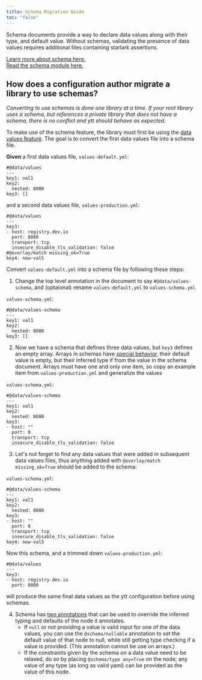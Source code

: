 ```yaml
---
title: Schema Migration Guide
toc: "false"
---
```


Schema documents provide a way to declare data values along with their type, and default value. Without schemas, validating the presence of data values requires additional files containing starlark assertions.

[Learn more about schema here.](ytt-schema.md)\
[Read the schema module here.](lang-ref-ytt-schema.md)

## How does a configuration author migrate a library to use schemas?

*Converting to use schemas is done one library at a time. If your root library uses a schema, but references a private library that does not have a schema, there is no conflict and ytt should behave as expected.*

To make use of the schema feature, the library must first be using the [data values feature](ytt-data-values.md).
The goal is to convert the first data values file into a schema file.

**Given** a first data values file, `values-default.yml`:
```
#@data/values
---
key1: val1
key2:
  nested: 8080
key3: [] 
```
and a second data values file, `values-production.yml`:
```
#@data/values
---
key3:
- host: registry.dev.io
  port: 8080
  transport: tcp
  insecure_disable_tls_validation: false
#@overlay/match missing_ok=True
key4: new-val5
```

Convert `values-default.yml` into a schema file by following these steps:
1. Change the top level annotation in the document to say `#@data/values-schema`, and (optaional) rename `values-default.yml` to `values-schema.yml`

`values-schema.yml`:
```
#@data/values-schema
---
key1: val1
key2:
  nested: 8080
key3: [] 
```
2. Now we have a schema that defines three data values, but `key3` defines an empty array. 
Arrays in schemas have [special behavior](lang-ref-ytt-schema.md#inferring-defaults-for-arrays), their default value is empty, but their inferred type if from the value in the schema document. Arrays must have one and only one item, so copy an example item from `values-production.yml` and generalize the values

`values-schema.yml`:
```
#@data/values-schema
---
key1: val1
key2:
  nested: 8080
key3: 
- host: ""
  port: 0
  transport: tcp
  insecure_disable_tls_validation: false
```
3. Let's not forget to find any data values that were added in subsequent data values files, thus anything added with `@overlay/match missing_ok=True` should be added to the schema:

`values-schema.yml`:
```
#@data/values-schema
---
key1: val1
key2:
  nested: 8080
key3: 
- host: ""
  port: 0
  transport: tcp
  insecure_disable_tls_validation: false
key4: new-val5
```
Now this schema, and a trimmed down `values-production.yml`:
```
#@data/values
---
key3:
- host: registry.dev.io
  port: 8080
```
will produce the same final data values as the ytt configuration before using schemas.

4. Schema has [two annotations](lang-ref-ytt-schema.md#defining-schema-explicitly) that can be used to override the inferred typing and defaults of the node it annotates.
   - If `null` or not providing a value is valid input for one of the data values, you can use the `@schema/nullable` annotation to set the default value of that node to null, while still getting type checking if a value is provided. (This annotation cannot be use on arrays.)
   - If the constraints given by the schema on a data value need to be relaxed, do so by placing `@schema/type any=True` on the node; any value of any type (as long as valid yaml) can be provided as the value of this node.
